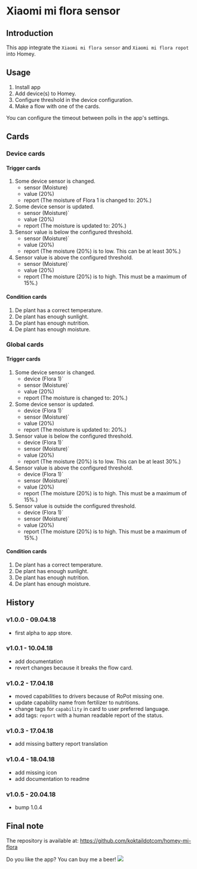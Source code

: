 # Xiaomi mi flora sensor

## Introduction
This app integrate the `Xiaomi mi flora sensor` and `Xiaomi mi flora ropot` into Homey.

## Usage
1. Install app
2. Add device(s) to Homey.
3. Configure threshold in the device configuration.
4. Make a flow with one of the cards.

You can configure the timeout between polls in the app's settings.

## Cards
### Device cards
#### Trigger cards
1. Some device sensor is changed.
   * sensor (Moisture)
   * value (20%)
   * report (The moisture of Flora 1 is changed to: 20%.)
2. Some device sensor is updated.
   * sensor (Moisture)`
   * value (20%)
   * report (The moisture is updated to: 20%.)
3. Sensor value is below the configured threshold.
   * sensor (Moisture)`
   * value (20%)
   * report (The moisture (20%) is to low. This can be at least 30%.)
4. Sensor value is above the configured threshold.
   * sensor (Moisture)`
   * value (20%)
   * report (The moisture (20%) is to high. This must be a maximum of 15%.)

#### Condition cards
1. De plant has a correct temperature.
2. De plant has enough sunlight.
3. De plant has enough nutrition.
4. De plant has enough moisture.

### Global cards
#### Trigger cards
1. Some device sensor is changed.
   * device (Flora 1)`
   * sensor (Moisture)`
   * value (20%)
   * report (The moisture is changed to: 20%.)
2. Some device sensor is updated.
   * device (Flora 1)`
   * sensor (Moisture)`
   * value (20%)
   * report (The moisture is updated to: 20%.)
3. Sensor value is below the configured threshold.
   * device (Flora 1)`
   * sensor (Moisture)`
   * value (20%)
   * report (The moisture (20%) is to low. This can be at least 30%.)
4. Sensor value is above the configured threshold.
   * device (Flora 1)`
   * sensor (Moisture)`
   * value (20%)
   * report (The moisture (20%) is to high. This must be a maximum of 15%.)
5. Sensor value is outside the configured threshold.
   * device (Flora 1)`
   * sensor (Moisture)`
   * value (20%)
   * report (The moisture (20%) is to high. This must be a maximum of 15%.)
   
#### Condition cards
1. De plant has a correct temperature.
2. De plant has enough sunlight.
3. De plant has enough nutrition.
4. De plant has enough moisture.

## History
### v1.0.0 - 09.04.18
  * first alpha to app store.
### v1.0.1 - 10.04.18
  * add documentation
  * revert changes because it breaks the flow card.
### v1.0.2 - 17.04.18
  * moved capabilities to drivers because of RoPot missing one.
  * update capability name from fertilizer to nutritions.
  * change tags for `capability` in card to user preferred language.
  * add tags: `report` with a human readable report of the status.
### v1.0.3 - 17.04.18
  * add missing battery report translation
### v1.0.4 - 18.04.18
  * add missing icon
  * add documentation to readme
### v1.0.5 - 20.04.18
  * bump 1.0.4
  
## Final note ##
The repository is available at: https://github.com/koktaildotcom/homey-mi-flora

Do you like the app? You can buy me a beer! [![](https://img.shields.io/badge/paypal-donate-green.svg)](https://www.paypal.me/koktaildotcom)
